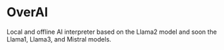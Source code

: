 # OverAI
Local and offline AI interpreter based on the Llama2 model and soon the Llama1, Llama3, and Mistral models.
